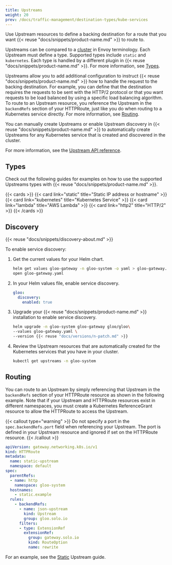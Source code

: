 ```yaml
---
title: Upstreams
weight: 20
prev: /docs/traffic-management/destination-types/kube-services
---
```



Use Upstream resources to define a backing destination for a route that you want {{< reuse "docs/snippets/product-name.md" >}} to route to.

Upstreams can be compared to a [cluster](https://www.envoyproxy.io/docs/envoy/latest/api-v3/config/cluster/v3/cluster.proto) in Envoy terminology. Each Upstream must define a type. Supported types include `static` and `kubernetes`. Each type is handled by a different plugin in {{< reuse "docs/snippets/product-name.md" >}}. For more information, see [Types](#types). 

Upstreams allow you to add additional configuration to instruct {{< reuse "docs/snippets/product-name.md" >}} how to handle the request to the backing destination. For example, you can define that the destination requires the requests to be sent with the HTTP/2 protocol or that you want requests to be load balanced by using a specific load balancing algorithm. To route to an Upstream resource, you reference the Upstream in the `backendRefs` section of your HTTPRoute, just like you do when routing to a Kubernetes service directly. For more information, see [Routing](#routing). 

You can manually create Upstreams or enable Upstream discovery in {{< reuse "docs/snippets/product-name.md" >}} to automatically create Upstreams for any Kubernetes service that is created and discovered in the cluster. 

For more information, see the [Upstream API reference](/docs/reference/api/upstream). 

## Types

Check out the following guides for examples on how to use the supported Upstreams types with {{< reuse "docs/snippets/product-name.md" >}}. 

{{< cards >}}
  {{< card link="static" title="Static IP address or hostname" >}}
  {{< card link="kubernetes" title="Kubernetes Service" >}}
  {{< card link="lambda" title="AWS Lambda" >}}
  {{< card link="http2" title="HTTP/2" >}}
{{< /cards >}}

<!-- TODO supported upstreams

You can create Upstreams of type `static`, `kube`, `aws`, and `gcp`. 

{{% callout type="info" %}}
Upstreams of type `azure`, `consul`, `grpc`, `rest`, or `awsEc2` are not supported in {{< reuse "docs/snippets/product-name.md" >}} when using the {{< reuse "docs/snippets/k8s-gateway-api-name.md" >}}. You can use these types of Upstreams when using a gateway proxy that is configured for the {{< reuse "docs/snippets/product-name.md" >}} API. For more information, see [Destination types in the {{< reuse "docs/snippets/product-name.md" >}} ({{< reuse "docs/snippets/product-name.md" >}} API) documentation](https://docs.solo.io/gloo-edge/latest/guides/traffic_management/destination_types/).
{{% /callout %}}

Check out the following guides for examples on how to use Upstreams with {{< reuse "docs/snippets/product-name.md" >}}:  
* [Static](/traffic-management/destination-types/upstreams/static/)
* [Kubernetes service](/traffic-management/destination-types/upstreams/kubernetes/)
* [Google Cloud Run](/traffic-management/destination-types/upstreams/cloud-run/)
* [AWS Lambda](/traffic-management/destination-types/upstreams/lambda/)
* [HTTP/2](/traffic-management/destination-types/upstreams/http2/)

-->

<!--

### Static

Static Upstreams are the 

### Kubernetes
-->

## Discovery

{{< reuse "docs/snippets/discovery-about.md" >}}

To enable service discovery: 

1. Get the current values for your Helm chart. 
   ```sh
   helm get values gloo-gateway -n gloo-system -o yaml > gloo-gateway.yaml
   open gloo-gateway.yaml
   ```

2. In your Helm values file, enable service discovery. 
   ```yaml
   gloo:
     discovery:
       enabled: true
   ```

3. Upgrade your {{< reuse "docs/snippets/product-name.md" >}} installation to enable service discovery. 
   ```sh
   helm upgrade -n gloo-system gloo-gateway gloo/gloo\
   --values gloo-gateway.yaml \
   --version {{< reuse "docs/versions/n-patch.md" >}} 
   ```
   
4. Review the Upstream resources that are automatically created for the Kubernetes services that you have in your cluster. 
   ```sh
   kubectl get upstreams -n gloo-system
   ```

## Routing

You can route to an Upstream by simply referencing that Upstream in the `backendRefs` section of your HTTPRoute resource as shown in the following example. Note that if your Upstream and HTTPRoute resources exist in different namespaces, you must create a Kubernetes ReferenceGrant resource to allow the HTTPRoute to access the Upstream.

{{< callout type="warning" >}}
Do not specify a port in the `spec.backendRefs.port` field when referencing your Upstream. The port is defined in your Upstream resource and ignored if set on the HTTPRoute resource.
{{< /callout >}}

```yaml {linenos=table,hl_lines=[13,14,15,16],linenostart=1,filename="upstream-httproute.yaml"}
apiVersion: gateway.networking.k8s.io/v1
kind: HTTPRoute
metadata:
  name: static-upstream
  namespace: default
spec:
  parentRefs:
  - name: http
    namespace: gloo-system
  hostnames:
    - static.example
  rules:
    - backendRefs:
      - name: json-upstream
        kind: Upstream
        group: gloo.solo.io
      filters:
      - type: ExtensionRef
        extensionRef:
          group: gateway.solo.io
          kind: RouteOption
          name: rewrite
```

For an example, see the [Static](/docs/traffic-management/destination-types/upstreams/static/) Upstream guide. 
